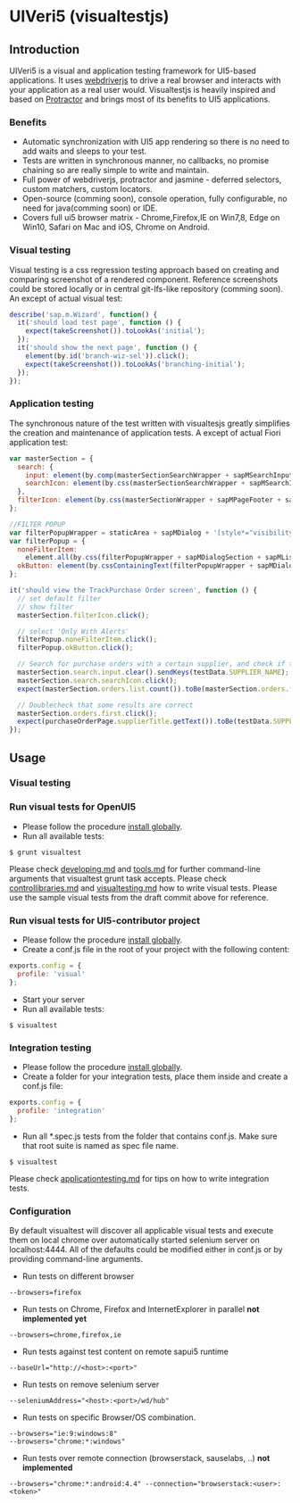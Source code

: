 # UIVeri5 (visualtestjs)

## Introduction
UIVeri5 is a visual and application testing framework for UI5-based applications. It uses
[webdriverjs](https://code.google.com/p/selenium/wiki/WebDriverJs) to drive a real browser and interacts with your
application as a real user would. Visualtestjs is heavily inspired and based on [Protractor](http://www.protractortest.org/)
and brings most of its benefits to UI5 applications.

### Benefits
* Automatic synchronization with UI5 app rendering so there is no need to add waits and sleeps to your test.
* Tests are written in synchronous manner, no callbacks, no promise chaining so are really simple to write and maintain.
* Full power of webdriverjs, protractor and jasmine - deferred selectors, custom matchers, custom locators.
* Open-source (comming soon), console operation, fully configurable, no need for java(comming soon) or IDE.
* Covers full ui5 browser matrix - Chrome,Firefox,IE on Win7,8, Edge on Win10, Safari on Mac and iOS, Chrome on Android.

### Visual testing
Visual testing is a css regression testing approach based on creating and comparing screenshot of a rendered component.
Reference screenshots could be stored locally or in central git-lfs-like repository (comming soon).
An except of actual visual test:
```js
describe('sap.m.Wizard', function() {
  it('should load test page', function () {
    expect(takeScreenshot()).toLookAs('initial');
  });
  it('should show the next page', function () {
    element(by.id('branch-wiz-sel')).click();
    expect(takeScreenshot()).toLookAs('branching-initial');
  });
});
```
### Application testing
The synchronous nature of the test written with visualtesjs greatly simplifies the creation and maintenance of application tests.
A except of actual Fiori application test:
```js
var masterSection = {
  search: {
    input: element(by.comp(masterSectionSearchWrapper + sapMSearchInput)),
    searchIcon: element(by.css(masterSectionSearchWrapper + sapMSearchIcon))
  },
  filterIcon: element(by.css(masterSectionWrapper + sapMPageFooter + sapMBarRight + sapMButton))
};

//FILTER POPUP
var filterPopupWrapper = staticArea + sapMDialog + '[style*="visibility: visible"]';
var filterPopup = {
  noneFilterItem:
    element.all(by.css(filterPopupWrapper + sapMDialogSection + sapMList + sapMListItems)).get(7),
  okButton: element(by.cssContainingText(filterPopupWrapper + sapMDialogFooter + sapMButton,'OK'))
};

it('should view the TrackPurchase Order screen', function () {
  // set default filter
  // show filter
  masterSection.filterIcon.click();

  // select 'Only With Alerts'
  filterPopup.noneFilterItem.click();
  filterPopup.okButton.click();

  // Search for purchase orders with a certain supplier, and check if the results are correct
  masterSection.search.input.clear().sendKeys(testData.SUPPLIER_NAME);
  masterSection.search.searchIcon.click();
  expect(masterSection.orders.list.count()).toBe(masterSection.orders.forSupplierList.count());

  // Doublecheck that some results are correct
  masterSection.orders.first.click();
  expect(purchaseOrderPage.supplierTitle.getText()).toBe(testData.SUPPLIER_NAME);
});
```

## Usage

### Visual testing

### Run visual tests for OpenUI5
* Please follow the procedure [install globally](docs/installation.md).
* Run all available tests:
```
$ grunt visualtest
```
Please check [developing.md](https://github.com/SAP/openui5/blob/master/docs/developing.md) and
[tools.md](https://github.com/SAP/openui5/blob/master/docs/tools.md) for further command-line arguments that
visualtest grunt task accepts. Please check [controllibraries.md](https://github.com/SAP/openui5/blob/master/docs/controllibraries.md)
and [visualtesting.md](docs/usage/visualtesting.md) how to write visual tests.
Please use the sample visual tests from the draft commit above for reference.

### Run visual tests for UI5-contributor project
* Please follow the procedure [install globally](docs/installation.md).
* Create a conf.js file in the root of your project with the following content:
```js
exports.config = {
  profile: 'visual'
};
```
* Start your server
* Run all available tests:
```
$ visualtest
```

### Integration testing
* Please follow the procedure [install globally](docs/installation.md).
* Create a folder for your integration tests, place them inside and create a conf.js file:
```js
exports.config = {
  profile: 'integration'
};
```
* Run all *.spec.js tests from the folder that contains conf.js. Make sure that root suite is named as spec file name.
```
$ visualtest
```
Please check [applicationtesting.md](docs/usage/applicationtesting.md) for tips on how to write integration tests.

### Configuration

By default visualtest will discover all applicable visual tests and execute them on local chrome
over automatically started selenium server on localhost:4444.
All of the defaults could be modified either in conf.js or by providing command-line arguments.

* Run tests on different browser
```
--browsers=firefox
```
* Run tests on Chrome, Firefox and InternetExplorer in parallel __not implemented yet__
```
--browsers=chrome,firefox,ie
```
* Run tests against test content on remote sapui5 runtime
```
--baseUrl="http://<host>:<port>"
```
* Run tests on remove selenium server
```
--seleniumAddress="<host>:<port>/wd/hub"
```
* Run tests on specific Browser/OS combination.
```
--browsers="ie:9:windows:8"
--browsers="chrome:*:windows"
```
* Run tests over remote connection (browserstack, sauselabs, ..) __not implemented__
```
--browsers="chrome:*:android:4.4" --connection="browserstack:<user>:<token>"
```
